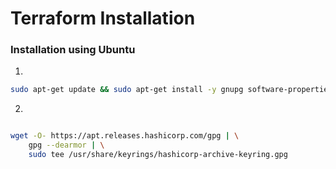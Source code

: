 # Terraform Installation

### Installation using Ubuntu

1.
```bash
sudo apt-get update && sudo apt-get install -y gnupg software-properties-common

```

2.
```bash

wget -O- https://apt.releases.hashicorp.com/gpg | \
    gpg --dearmor | \
    sudo tee /usr/share/keyrings/hashicorp-archive-keyring.gpg


```
